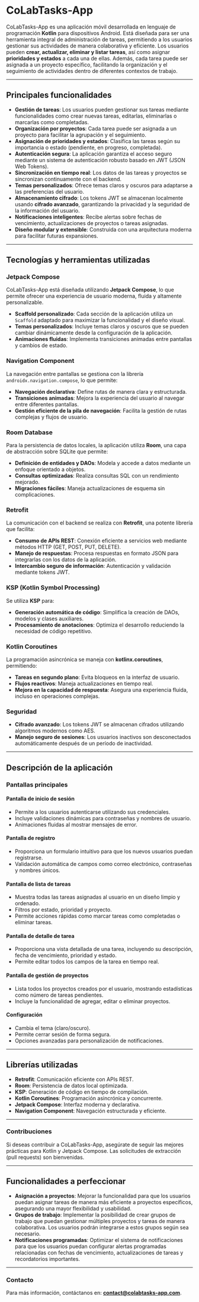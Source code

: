 # CoLabTasks-App

CoLabTasks-App es una aplicación móvil desarrollada en lenguaje de programación **Kotlin** para dispositivos Android. Está diseñada para ser una herramienta integral de administración de tareas, permitiendo a los usuarios gestionar sus actividades de manera colaborativa y eficiente. Los usuarios pueden **crear, actualizar, eliminar y listar tareas**, así como asignar **prioridades y estados** a cada una de ellas. Además, cada tarea puede ser asignada a un proyecto específico, facilitando la organización y el seguimiento de actividades dentro de diferentes contextos de trabajo.

---

## Principales funcionalidades

- **Gestión de tareas**: Los usuarios pueden gestionar sus tareas mediante funcionalidades como crear nuevas tareas, editarlas, eliminarlas o marcarlas como completadas.
- **Organización por proyectos**: Cada tarea puede ser asignada a un proyecto para facilitar la agrupación y el seguimiento.
- **Asignación de prioridades y estados**: Clasifica las tareas según su importancia o estado (pendiente, en progreso, completada).
- **Autenticación segura**: La aplicación garantiza el acceso seguro mediante un sistema de autenticación robusto basado en JWT (JSON Web Tokens).
- **Sincronización en tiempo real**: Los datos de las tareas y proyectos se sincronizan continuamente con el backend.
- **Temas personalizados**: Ofrece temas claros y oscuros para adaptarse a las preferencias del usuario.
- **Almacenamiento cifrado**: Los tokens JWT se almacenan localmente usando **cifrado avanzado**, garantizando la privacidad y la seguridad de la información del usuario.
- **Notificaciones inteligentes**: Recibe alertas sobre fechas de vencimiento, actualizaciones de proyectos o tareas asignadas.
- **Diseño modular y extensible**: Construida con una arquitectura moderna para facilitar futuras expansiones.

---

## Tecnologías y herramientas utilizadas

### Jetpack Compose
CoLabTasks-App está diseñada utilizando **Jetpack Compose**, lo que permite ofrecer una experiencia de usuario moderna, fluida y altamente personalizable.
- **Scaffold personalizado**: Cada sección de la aplicación utiliza un `Scaffold` adaptado para maximizar la funcionalidad y el diseño visual.
- **Temas personalizados**: Incluye temas claros y oscuros que se pueden cambiar dinámicamente desde la configuración de la aplicación.
- **Animaciones fluidas**: Implementa transiciones animadas entre pantallas y cambios de estado.

### Navigation Component
La navegación entre pantallas se gestiona con la librería `androidx.navigation.compose`, lo que permite:
- **Navegación declarativa**: Define rutas de manera clara y estructurada.
- **Transiciones animadas**: Mejora la experiencia del usuario al navegar entre diferentes pantallas.
- **Gestión eficiente de la pila de navegación**: Facilita la gestión de rutas complejas y flujos de usuario.

### Room Database
Para la persistencia de datos locales, la aplicación utiliza **Room**, una capa de abstracción sobre SQLite que permite:
- **Definición de entidades y DAOs**: Modela y accede a datos mediante un enfoque orientado a objetos.
- **Consultas optimizadas**: Realiza consultas SQL con un rendimiento mejorado.
- **Migraciones fáciles**: Maneja actualizaciones de esquema sin complicaciones.

### Retrofit
La comunicación con el backend se realiza con **Retrofit**, una potente librería que facilita:
- **Consumo de APIs REST**: Conexión eficiente a servicios web mediante métodos HTTP (GET, POST, PUT, DELETE).
- **Manejo de respuestas**: Procesa respuestas en formato JSON para integrarlas con los datos de la aplicación.
- **Intercambio seguro de información**: Autenticación y validación mediante tokens JWT.

### KSP (Kotlin Symbol Processing)
Se utiliza **KSP** para:
- **Generación automática de código**: Simplifica la creación de DAOs, modelos y clases auxiliares.
- **Procesamiento de anotaciones**: Optimiza el desarrollo reduciendo la necesidad de código repetitivo.

### Kotlin Coroutines
La programación asincrónica se maneja con **kotlinx.coroutines**, permitiendo:
- **Tareas en segundo plano**: Evita bloqueos en la interfaz de usuario.
- **Flujos reactivos**: Maneja actualizaciones en tiempo real.
- **Mejora en la capacidad de respuesta**: Asegura una experiencia fluida, incluso en operaciones complejas.

### Seguridad
- **Cifrado avanzado**: Los tokens JWT se almacenan cifrados utilizando algoritmos modernos como AES.
- **Manejo seguro de sesiones**: Los usuarios inactivos son desconectados automáticamente después de un período de inactividad.

---

## Descripción de la aplicación

### Pantallas principales
#### **Pantalla de inicio de sesión**
- Permite a los usuarios autenticarse utilizando sus credenciales.
- Incluye validaciones dinámicas para contraseñas y nombres de usuario.
- Animaciones fluidas al mostrar mensajes de error.

#### **Pantalla de registro**
- Proporciona un formulario intuitivo para que los nuevos usuarios puedan registrarse.
- Validación automática de campos como correo electrónico, contraseñas y nombres únicos.

#### **Pantalla de lista de tareas**
- Muestra todas las tareas asignadas al usuario en un diseño limpio y ordenado.
- Filtros por estado, prioridad y proyecto.
- Permite acciones rápidas como marcar tareas como completadas o eliminar tareas.

#### **Pantalla de detalle de tarea**
- Proporciona una vista detallada de una tarea, incluyendo su descripción, fecha de vencimiento, prioridad y estado.
- Permite editar todos los campos de la tarea en tiempo real.

#### **Pantalla de gestión de proyectos**
- Lista todos los proyectos creados por el usuario, mostrando estadísticas como número de tareas pendientes.
- Incluye la funcionalidad de agregar, editar o eliminar proyectos.

#### **Configuración**
- Cambia el tema (claro/oscuro).
- Permite cerrar sesión de forma segura.
- Opciones avanzadas para personalización de notificaciones.

---

## Librerías utilizadas

- **Retrofit**: Comunicación eficiente con APIs REST.
- **Room**: Persistencia de datos local optimizada.
- **KSP**: Generación de código en tiempo de compilación.
- **Kotlin Coroutines**: Programación asincrónica y concurrente.
- **Jetpack Compose**: Interfaz moderna y declarativa.
- **Navigation Component**: Navegación estructurada y eficiente.

---

### Contribuciones
Si deseas contribuir a CoLabTasks-App, asegúrate de seguir las mejores prácticas para Kotlin y Jetpack Compose. Las solicitudes de extracción (pull requests) son bienvenidas.

---

## Funcionalidades a perfeccionar

- **Asignación a proyectos**: Mejorar la funcionalidad para que los usuarios puedan asignar tareas de manera más eficiente a proyectos específicos, asegurando una mayor flexibilidad y usabilidad.
- **Grupos de trabajo**: Implementar la posibilidad de crear grupos de trabajo que puedan gestionar múltiples proyectos y tareas de manera colaborativa. Los usuarios podrán integrarse a estos grupos según sea necesario.
- **Notificaciones programadas**: Optimizar el sistema de notificaciones para que los usuarios puedan configurar alertas programadas relacionadas con fechas de vencimiento, actualizaciones de tareas y recordatorios importantes.

---

### Contacto
Para más información, contáctanos en: **contact@colabtasks-app.com**.



